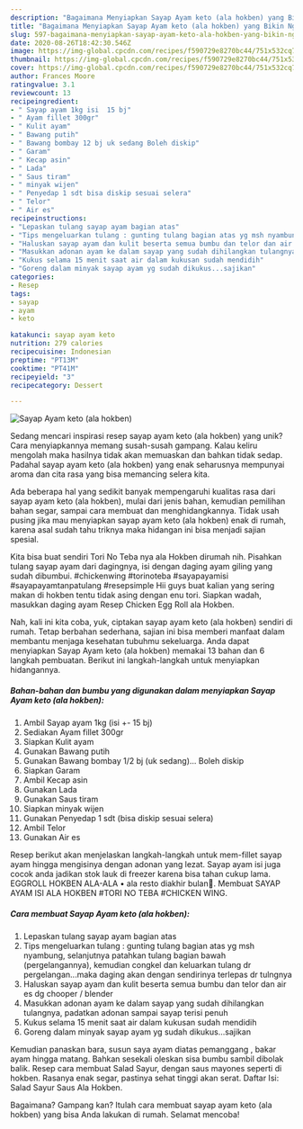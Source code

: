 ```yaml
---
description: "Bagaimana Menyiapkan Sayap Ayam keto (ala hokben) yang Bikin Ngiler"
title: "Bagaimana Menyiapkan Sayap Ayam keto (ala hokben) yang Bikin Ngiler"
slug: 597-bagaimana-menyiapkan-sayap-ayam-keto-ala-hokben-yang-bikin-ngiler
date: 2020-08-26T18:42:30.546Z
image: https://img-global.cpcdn.com/recipes/f590729e8270bc44/751x532cq70/sayap-ayam-keto-ala-hokben-foto-resep-utama.jpg
thumbnail: https://img-global.cpcdn.com/recipes/f590729e8270bc44/751x532cq70/sayap-ayam-keto-ala-hokben-foto-resep-utama.jpg
cover: https://img-global.cpcdn.com/recipes/f590729e8270bc44/751x532cq70/sayap-ayam-keto-ala-hokben-foto-resep-utama.jpg
author: Frances Moore
ratingvalue: 3.1
reviewcount: 13
recipeingredient:
- " Sayap ayam 1kg isi  15 bj"
- " Ayam fillet 300gr"
- " Kulit ayam"
- " Bawang putih"
- " Bawang bombay 12 bj uk sedang Boleh diskip"
- " Garam"
- " Kecap asin"
- " Lada"
- " Saus tiram"
- " minyak wijen"
- " Penyedap 1 sdt bisa diskip sesuai selera"
- " Telor"
- " Air es"
recipeinstructions:
- "Lepaskan tulang sayap ayam bagian atas"
- "Tips mengeluarkan tulang : gunting tulang bagian atas yg msh nyambung, selanjutnya patahkan tulang bagian bawah (pergelangannya), kemudian congkel dan keluarkan tulang dr pergelangan...maka daging akan dengan sendirinya terlepas dr tulngnya"
- "Haluskan sayap ayam dan kulit beserta semua bumbu dan telor dan air es dg chooper / blender"
- "Masukkan adonan ayam ke dalam sayap yang sudah dihilangkan tulangnya, padatkan adonan sampai sayap terisi penuh"
- "Kukus selama 15 menit saat air dalam kukusan sudah mendidih"
- "Goreng dalam minyak sayap ayam yg sudah dikukus...sajikan"
categories:
- Resep
tags:
- sayap
- ayam
- keto

katakunci: sayap ayam keto 
nutrition: 279 calories
recipecuisine: Indonesian
preptime: "PT13M"
cooktime: "PT41M"
recipeyield: "3"
recipecategory: Dessert

---
```



![Sayap Ayam keto (ala hokben)](https://img-global.cpcdn.com/recipes/f590729e8270bc44/751x532cq70/sayap-ayam-keto-ala-hokben-foto-resep-utama.jpg)

Sedang mencari inspirasi resep sayap ayam keto (ala hokben) yang unik? Cara menyiapkannya memang susah-susah gampang. Kalau keliru mengolah maka hasilnya tidak akan memuaskan dan bahkan tidak sedap. Padahal sayap ayam keto (ala hokben) yang enak seharusnya mempunyai aroma dan cita rasa yang bisa memancing selera kita.

Ada beberapa hal yang sedikit banyak mempengaruhi kualitas rasa dari sayap ayam keto (ala hokben), mulai dari jenis bahan, kemudian pemilihan bahan segar, sampai cara membuat dan menghidangkannya. Tidak usah pusing jika mau menyiapkan sayap ayam keto (ala hokben) enak di rumah, karena asal sudah tahu triknya maka hidangan ini bisa menjadi sajian spesial.

Kita bisa buat sendiri Tori No Teba nya ala Hokben dirumah nih. Pisahkan tulang sayap ayam dari dagingnya, isi dengan daging ayam giling yang sudah dibumbui. #chickenwing #torinoteba #sayapayamisi #sayapayamtanpatulang #resepsimple Hii guys buat kalian yang sering makan di hokben tentu tidak asing dengan enu tori. Siapkan wadah, masukkan daging ayam Resep Chicken Egg Roll ala Hokben.


Nah, kali ini kita coba, yuk, ciptakan sayap ayam keto (ala hokben) sendiri di rumah. Tetap berbahan sederhana, sajian ini bisa memberi manfaat dalam membantu menjaga kesehatan tubuhmu sekeluarga. Anda dapat menyiapkan Sayap Ayam keto (ala hokben) memakai 13 bahan dan 6 langkah pembuatan. Berikut ini langkah-langkah untuk menyiapkan hidangannya.

<!--inarticleads1-->

##### Bahan-bahan dan bumbu yang digunakan dalam menyiapkan Sayap Ayam keto (ala hokben):

1. Ambil  Sayap ayam 1kg (isi +- 15 bj)
1. Sediakan  Ayam fillet 300gr
1. Siapkan  Kulit ayam
1. Gunakan  Bawang putih
1. Gunakan  Bawang bombay 1/2 bj (uk sedang)... Boleh diskip
1. Siapkan  Garam
1. Ambil  Kecap asin
1. Gunakan  Lada
1. Gunakan  Saus tiram
1. Siapkan  minyak wijen
1. Gunakan  Penyedap 1 sdt (bisa diskip sesuai selera)
1. Ambil  Telor
1. Gunakan  Air es


Resep berikut akan menjelaskan langkah-langkah untuk mem-fillet sayap ayam hingga mengisinya dengan adonan yang lezat. Sayap ayam isi juga cocok anda jadikan stok lauk di freezer karena bisa tahan cukup lama. EGGROLL HOKBEN ALA-ALA • ala resto diakhir bulan🤣. Membuat SAYAP AYAM ISI ALA HOKBEN #TORI NO TEBA #CHICKEN WING. 

<!--inarticleads2-->

##### Cara membuat Sayap Ayam keto (ala hokben):

1. Lepaskan tulang sayap ayam bagian atas
1. Tips mengeluarkan tulang : gunting tulang bagian atas yg msh nyambung, selanjutnya patahkan tulang bagian bawah (pergelangannya), kemudian congkel dan keluarkan tulang dr pergelangan...maka daging akan dengan sendirinya terlepas dr tulngnya
1. Haluskan sayap ayam dan kulit beserta semua bumbu dan telor dan air es dg chooper / blender
1. Masukkan adonan ayam ke dalam sayap yang sudah dihilangkan tulangnya, padatkan adonan sampai sayap terisi penuh
1. Kukus selama 15 menit saat air dalam kukusan sudah mendidih
1. Goreng dalam minyak sayap ayam yg sudah dikukus...sajikan


Kemudian panaskan bara, susun saya ayam diatas pemanggang , bakar ayam hingga matang. Bahkan sesekali oleskan sisa bumbu sambil dibolak balik. Resep cara membuat Salad Sayur, dengan saus mayones seperti di hokben. Rasanya enak segar, pastinya sehat tinggi akan serat. Daftar Isi: Salad Sayur Saus Ala Hokben. 

Bagaimana? Gampang kan? Itulah cara membuat sayap ayam keto (ala hokben) yang bisa Anda lakukan di rumah. Selamat mencoba!

